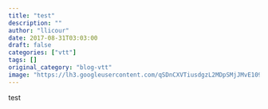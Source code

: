 ```yaml
---
title: "test"
description: ""
author: "llicour"
date: 2017-08-31T03:03:00
draft: false
categories: ["vtt"]
tags: []
original_category: "blog-vtt"
image: "https://lh3.googleusercontent.com/qSDnCXVTiusdgzL2MDpSMjJMvE109PPOCcIud6u9txjnxQ4GkR6tSl1R4V0abhqCUyh8Pv6DC9PFuBoRVtJjWg7YkGnCxeNI8gsorfiiygh6DJ3pq3q_ULEFRHF_Kp3EhpeJ8VuQw65XCPbiqPPJCkLOrtxLhLks_-xP5qutuQPLSVQlM2fo-S6l9wxrGIuxy_PTs1h86bxUvo4QPYBQcvOztkO-T7xabDXk5DFsmAe6DnveYaj7CJATNuRuSAUMbp-__5ERd3h80uOylyxIzj97h-b-1Zc2AH65L2ZTeEN2LAQooJw3kXgAWineNd9LwaVdDaTP3fu0m5UAZjDDL-JlSNAdxbpuwX8i5RAW73JqYdimPghv6IAixfh_c4bfWmmGu0aEwXCTF1rZ96USaFpQzKKEZCL0KjgMGvugZ2sxM3L3B44vYBu0E5Wt5VQk7UJf3OPQTYUFaiRngxJHHmM_SWk4Lfs5r5QvUE3WUGDZsaKlPM4ZHXqqhNcE9pHGPwHYbkFCVqbgOlXZgGs9cGzoHO0Yhm8qGo92GgiOlOW3FjcoN_Rtn9RQsWJfi_MgjsDhoyQ6txOnyfYzZqcl66oD2sW-rkTDdQGMG1UFEwuMt6rdd35EOoihfLBlifP_XESL3ItMi4UBE5r13Leg4TLeC4-1OPH1WzrBSuOu2KKCFOs=w1085-h813-no"
---
```


test